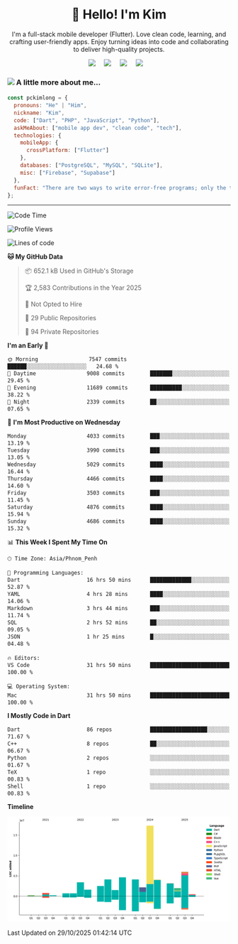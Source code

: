 <h1 align="center">👋 Hello! I'm Kim</h1>

<p align="center">
   I'm a full-stack mobile developer (Flutter). Love clean code, learning, and crafting user-friendly apps. Enjoy turning ideas into code and collaborating to deliver high-quality projects.
</p>

<p align="center">
  <a href="mailto:pochkimlong88@gmail.com"><img src="https://img.shields.io/badge/gmail-%23D14836.svg?&style=for-the-badge&logo=gmail&logoColor=white" /></a>&nbsp;&nbsp;&nbsp;&nbsp;
  <a href="https://t.me/pochkimlong/"><img src="https://img.shields.io/badge/telegram-%230077B5.svg?&style=for-the-badge&logo=telegram&logoColor=white" /></a>&nbsp;&nbsp;&nbsp;&nbsp;
  <a href="https://www.youtube.com/@PochKimlong/"><img src="https://img.shields.io/badge/youtube-%23dc2743.svg?&style=for-the-badge&logo=youtube&logoColor=white" /></a>&nbsp;&nbsp;&nbsp;&nbsp;
  <a href="https://www.tiktok.com/@pckimlong/"><img src="https://img.shields.io/badge/tiktok-%23000000.svg?&style=for-the-badge&logo=tiktok&logoColor=white" /></a>&nbsp;&nbsp;&nbsp;&nbsp;
</p>

### <img src="https://media.giphy.com/media/VgCDAzcKvsR6OM0uWg/giphy.gif" width="50"> A little more about me...  

```javascript
const pckimlong = {
  pronouns: "He" | "Him",
  nickname: "Kim",
  code: ["Dart", "PHP", "JavaScript", "Python"],
  askMeAbout: ["mobile app dev", "clean code", "tech"],
  technologies: {
    mobileApp: {
      crossPlatform: ["Flutter"]
    },
    databases: ["PostgreSQL", "MySQL", "SQLite"],
    misc: ["Firebase", "Supabase"]
  },
  funFact: "There are two ways to write error-free programs; only the third one works."
};
```
---

<!--START_SECTION:waka-->
![Code Time](http://img.shields.io/badge/Code%20Time-2%2C274%20hrs%2059%20mins-blue)

![Profile Views](http://img.shields.io/badge/Profile%20Views-0-blue)

![Lines of code](https://img.shields.io/badge/From%20Hello%20World%20I%27ve%20Written-59.3%20million%20lines%20of%20code-blue)

**🐱 My GitHub Data** 

> 📦 652.1 kB Used in GitHub's Storage 
 > 
> 🏆 2,583 Contributions in the Year 2025
 > 
> 🚫 Not Opted to Hire
 > 
> 📜 29 Public Repositories 
 > 
> 🔑 94 Private Repositories 
 > 
**I'm an Early 🐤** 

```text
🌞 Morning                7547 commits        ██████░░░░░░░░░░░░░░░░░░░   24.68 % 
🌆 Daytime                9008 commits        ███████░░░░░░░░░░░░░░░░░░   29.45 % 
🌃 Evening                11689 commits       ██████████░░░░░░░░░░░░░░░   38.22 % 
🌙 Night                  2339 commits        ██░░░░░░░░░░░░░░░░░░░░░░░   07.65 % 
```
📅 **I'm Most Productive on Wednesday** 

```text
Monday                   4033 commits        ███░░░░░░░░░░░░░░░░░░░░░░   13.19 % 
Tuesday                  3990 commits        ███░░░░░░░░░░░░░░░░░░░░░░   13.05 % 
Wednesday                5029 commits        ████░░░░░░░░░░░░░░░░░░░░░   16.44 % 
Thursday                 4466 commits        ████░░░░░░░░░░░░░░░░░░░░░   14.60 % 
Friday                   3503 commits        ███░░░░░░░░░░░░░░░░░░░░░░   11.45 % 
Saturday                 4876 commits        ████░░░░░░░░░░░░░░░░░░░░░   15.94 % 
Sunday                   4686 commits        ████░░░░░░░░░░░░░░░░░░░░░   15.32 % 
```


📊 **This Week I Spent My Time On** 

```text
🕑︎ Time Zone: Asia/Phnom_Penh

💬 Programming Languages: 
Dart                     16 hrs 50 mins      █████████████░░░░░░░░░░░░   52.87 % 
YAML                     4 hrs 28 mins       ████░░░░░░░░░░░░░░░░░░░░░   14.06 % 
Markdown                 3 hrs 44 mins       ███░░░░░░░░░░░░░░░░░░░░░░   11.74 % 
SQL                      2 hrs 52 mins       ██░░░░░░░░░░░░░░░░░░░░░░░   09.05 % 
JSON                     1 hr 25 mins        █░░░░░░░░░░░░░░░░░░░░░░░░   04.48 % 

🔥 Editors: 
VS Code                  31 hrs 50 mins      █████████████████████████   100.00 % 

💻 Operating System: 
Mac                      31 hrs 50 mins      █████████████████████████   100.00 % 
```

**I Mostly Code in Dart** 

```text
Dart                     86 repos            ██████████████████░░░░░░░   71.67 % 
C++                      8 repos             ██░░░░░░░░░░░░░░░░░░░░░░░   06.67 % 
Python                   2 repos             ░░░░░░░░░░░░░░░░░░░░░░░░░   01.67 % 
TeX                      1 repo              ░░░░░░░░░░░░░░░░░░░░░░░░░   00.83 % 
Shell                    1 repo              ░░░░░░░░░░░░░░░░░░░░░░░░░   00.83 % 
```



**Timeline**

![Lines of Code chart](https://raw.githubusercontent.com/pckimlong/pckimlong/main/assets/bar_graph.png)


 Last Updated on 29/10/2025 01:42:14 UTC
<!--END_SECTION:waka-->

<!---
PochKimlong/PochKimlong is a ✨ special ✨ repository because its `README.md` (this file) appears on your GitHub profile.
You can click the Preview link to take a look at your changes.
--->
